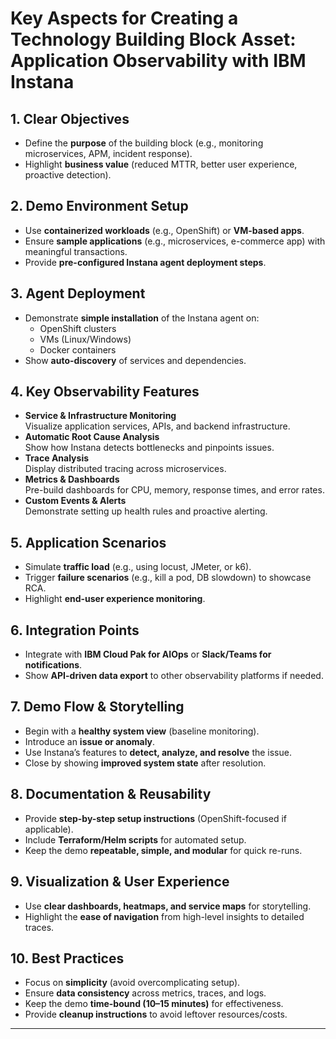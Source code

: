 # Key Aspects for Creating a Technology Building Block Asset: Application Observability with IBM Instana

## 1. Clear Objectives
- Define the **purpose** of the building block  (e.g., monitoring microservices, APM, incident response).
- Highlight **business value** (reduced MTTR, better user experience, proactive detection).

## 2. Demo Environment Setup
- Use **containerized workloads** (e.g., OpenShift) or **VM-based apps**.
- Ensure **sample applications** (e.g., microservices, e-commerce app) with meaningful transactions.
- Provide **pre-configured Instana agent deployment steps**.

## 3. Agent Deployment
- Demonstrate **simple installation** of the Instana agent on:
  - OpenShift clusters
  - VMs (Linux/Windows)
  - Docker containers
- Show **auto-discovery** of services and dependencies.

## 4. Key Observability Features
- **Service & Infrastructure Monitoring**  
  Visualize application services, APIs, and backend infrastructure.
- **Automatic Root Cause Analysis**  
  Show how Instana detects bottlenecks and pinpoints issues.
- **Trace Analysis**  
  Display distributed tracing across microservices.
- **Metrics & Dashboards**  
  Pre-build dashboards for CPU, memory, response times, and error rates.
- **Custom Events & Alerts**  
  Demonstrate setting up health rules and proactive alerting.

## 5. Application Scenarios
- Simulate **traffic load** (e.g., using locust, JMeter, or k6).
- Trigger **failure scenarios** (e.g., kill a pod, DB slowdown) to showcase RCA.
- Highlight **end-user experience monitoring**.

## 6. Integration Points
- Integrate with **IBM Cloud Pak for AIOps** or **Slack/Teams for notifications**.
- Show **API-driven data export** to other observability platforms if needed.

## 7. Demo Flow & Storytelling
- Begin with a **healthy system view** (baseline monitoring).
- Introduce an **issue or anomaly**.
- Use Instana’s features to **detect, analyze, and resolve** the issue.
- Close by showing **improved system state** after resolution.

## 8. Documentation & Reusability
- Provide **step-by-step setup instructions** (OpenShift-focused if applicable).
- Include **Terraform/Helm scripts** for automated setup.
- Keep the demo **repeatable, simple, and modular** for quick re-runs.

## 9. Visualization & User Experience
- Use **clear dashboards, heatmaps, and service maps** for storytelling.
- Highlight the **ease of navigation** from high-level insights to detailed traces.

## 10. Best Practices
- Focus on **simplicity** (avoid overcomplicating setup).
- Ensure **data consistency** across metrics, traces, and logs.
- Keep the demo **time-bound (10–15 minutes)** for effectiveness.
- Provide **cleanup instructions** to avoid leftover resources/costs.

---

